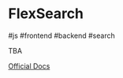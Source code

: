 # FlexSearch

#js #frontend #backend #search

TBA

[Official Docs](https://github.com/nextapps-de/flexsearch)
